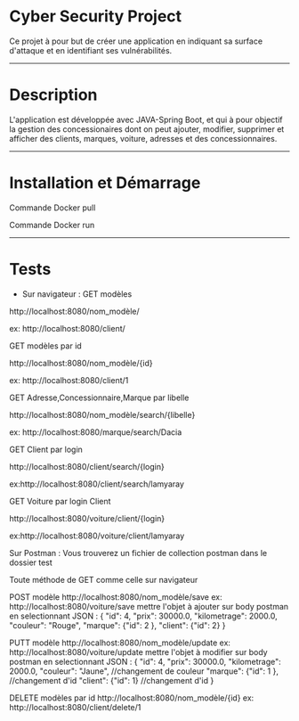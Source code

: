 #  Cyber Security Project
Ce projet à pour but de créer une application en indiquant sa surface d'attaque et en identifiant ses vulnérabilités.
***
# Description
L'application est développée avec JAVA-Spring Boot, et qui à pour objectif la gestion des concessionaires dont on peut ajouter, modifier, supprimer et afficher des clients, marques, voiture, adresses et des concessionnaires.
***
# Installation et Démarrage
Commande Docker pull

Commande Docker run

***
# Tests
* Sur navigateur :
GET modèles

http://localhost:8080/nom_modèle/

ex: http://localhost:8080/client/


GET modèles par id

http://localhost:8080/nom_modèle/{id}

ex: http://localhost:8080/client/1


GET  Adresse,Concessionnaire,Marque par libelle

http://localhost:8080/nom_modèle/search/{libelle}

ex: http://localhost:8080/marque/search/Dacia


GET Client par login

http://localhost:8080/client/search/{login}

ex:http://localhost:8080/client/search/lamyaray


GET Voiture par login Client

http://localhost:8080/voiture/client/{login}

ex:http://localhost:8080/voiture/client/lamyaray

Sur Postman :
Vous trouverez un fichier de collection postman dans le dossier test

Toute méthode de GET comme celle sur navigateur

POST modèle
http://localhost:8080/nom_modèle/save
ex: http://localhost:8080/voiture/save
 mettre l'objet à ajouter sur body postman en selectionnant JSON : {
    "id": 4,
    "prix": 30000.0,
    "kilometrage": 2000.0,
    "couleur": "Rouge",
    "marque": {"id": 2 },
    "client": {"id": 2}
}

PUTT modèle
http://localhost:8080/nom_modèle/update
ex: http://localhost:8080/voiture/update
 mettre l'objet à modifier sur body postman en selectionnant JSON : {
    "id": 4,
    "prix": 30000.0,
    "kilometrage": 2000.0,
    "couleur": "Jaune", //changement de couleur
    "marque": {"id": 1 }, //changement d'id
    "client": {"id": 1} //changement d'id
}

DELETE modèles par id
http://localhost:8080/nom_modèle/{id}
ex: http://localhost:8080/client/delete/1












